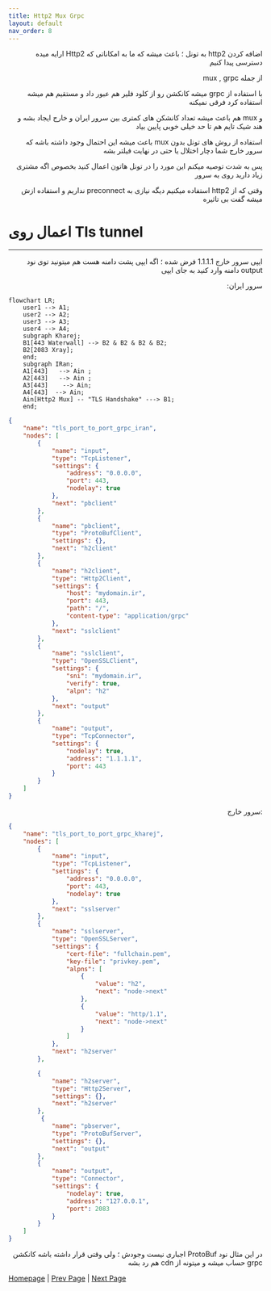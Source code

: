 ```yaml
---
title: Http2 Mux Grpc 
layout: default
nav_order: 8
---
```


<p dir="rtl">
اضافه کردن http2 به تونل ؛ باعث میشه که ما به امکاناتی که Http2 ارایه میده دسترسی پیدا کنیم
</p>

<p dir="rtl">
از جمله mux , grpc 
</p>

<p dir="rtl">
با استفاده از grpc میشه کانکشن رو از کلود فلیر هم عبور داد و مستقیم هم میشه استفاده کرد فرقی نمیکنه
</p>

<p dir="rtl">
و mux هم باعث میشه تعداد کانشکن های کمتری بین سرور ایران و خارج ایجاد بشه و هند شیک تایم هم تا حد خیلی خوبی پایین بیاد
</p>

<p dir="rtl">
استفاده از روش های تونل بدون mux باعث میشه این احتمال وجود داشته باشه که سرور خارج شما دچار اختلال یا حتی در نهایت فیلتر بشه
</p>

<p dir="rtl">
پس به شدت توصیه میکنم این مورد را در تونل هاتون اعمال کنید بخصوص اگه مشتری زیاد دارید روی یه سرور 
</p>

<p dir="rtl">
وقتی که از http2 استفاده میکنیم دیگه نیازی به preconnect نداریم و استفاده ازش میشه گفت بی تاثیره
</p>


# اعمال روی Tls tunnel

* * *

<p dir="rtl">
ایپی سرور خارج 1.1.1.1 فرض شده ؛ اگه ایپی پشت دامنه هست هم میتونید توی نود output دامنه وارد کنید به جای ایپی
</p>

<p dir="rtl">
سرور ایران:
</p>

```mermaid
flowchart LR;
    user1 --> A1;
    user2 --> A2;
    user3 --> A3;
    user4 --> A4;
    subgraph Kharej;
    B1[443 Waterwall] --> B2 & B2 & B2 & B2;
    B2[2083 Xray];
    end;
    subgraph IRan;
    A1[443]   --> Ain ;
    A2[443]   --> Ain ;
    A3[443]    --> Ain;
    A4[443]  --> Ain;
    Ain[Http2 Mux] -- "TLS Handshake" ---> B1;
    end;
```


```json
{
    "name": "tls_port_to_port_grpc_iran",
    "nodes": [
        {
            "name": "input",
            "type": "TcpListener",
            "settings": {
                "address": "0.0.0.0",
                "port": 443,
                "nodelay": true
            },
            "next": "pbclient"
        },
        {
            "name": "pbclient",
            "type": "ProtoBufClient",
            "settings": {},
            "next": "h2client"
        },
        {
            "name": "h2client",
            "type": "Http2Client",
            "settings": {
                "host": "mydomain.ir",
                "port": 443,
                "path": "/",
                "content-type": "application/grpc"
            },
            "next": "sslclient"
        },
        {
            "name": "sslclient",
            "type": "OpenSSLClient",
            "settings": {
                "sni": "mydomain.ir",
                "verify": true,
                "alpn": "h2"
            },
            "next": "output"
        },
        {
            "name": "output",
            "type": "TcpConnector",
            "settings": {
                "nodelay": true,
                "address": "1.1.1.1",
                "port": 443
            }
        }
    ]
}
```

<p dir="rtl">
:سرور خارج
</p>



```json
{
    "name": "tls_port_to_port_grpc_kharej",
    "nodes": [
        {
            "name": "input",
            "type": "TcpListener",
            "settings": {
                "address": "0.0.0.0",
                "port": 443,
                "nodelay": true
            },
            "next": "sslserver"
        },
        {
            "name": "sslserver",
            "type": "OpenSSLServer",
            "settings": {
                "cert-file": "fullchain.pem",
                "key-file": "privkey.pem",
                "alpns": [
                    {
                        "value": "h2",
                        "next": "node->next"
                    },
                    {
                        "value": "http/1.1",
                        "next": "node->next"
                    }
                ]
            },
            "next": "h2server"
        },

        {
            "name": "h2server",
            "type": "Http2Server",
            "settings": {},
            "next": "h2server"
        },
         {
            "name": "pbserver",
            "type": "ProtoBufServer",
            "settings": {},
            "next": "output"
        },
        {
            "name": "output",
            "type": "Connector",
            "settings": {
                "nodelay": true,
                "address": "127.0.0.1",
                "port": 2083
            }
        }
    ]
}
```

<p dir="rtl">
در این مثال نود ProtoBuf اجباری نیست وجودش ؛ ولی وقتی قرار داشته باشه کانکشن grpc حساب میشه و میتونه از cdn هم رد بشه
</p>



[Homepage](.) | [Prev Page](PreConnect) | [Next Page](Reverse-Tunnel)